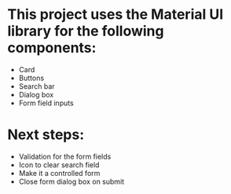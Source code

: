 # This project uses the Material UI library for the following components:

- Card
- Buttons
- Search bar
- Dialog box
- Form field inputs

# Next steps:

- Validation for the form fields
- Icon to clear search field
- Make it a controlled form
- Close form dialog box on submit
